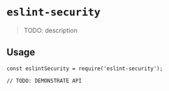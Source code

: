 # `eslint-security`

> TODO: description

## Usage

```
const eslintSecurity = require('eslint-security');

// TODO: DEMONSTRATE API
```
